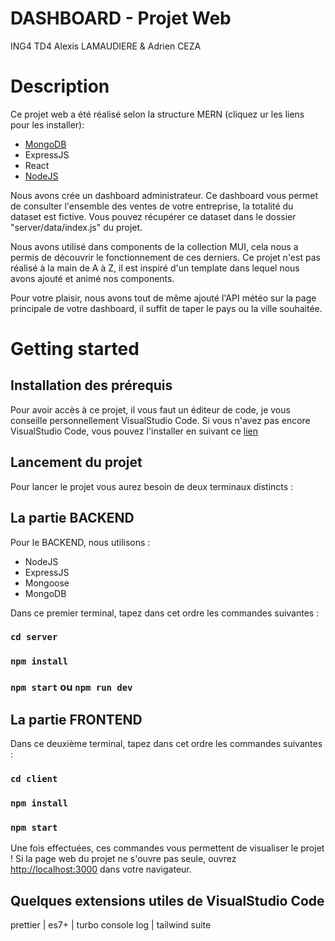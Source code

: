 # DASHBOARD - Projet Web 
ING4 TD4 Alexis LAMAUDIERE & Adrien CEZA

# Description

Ce projet web a été réalisé selon la structure MERN (cliquez ur les liens pour les installer):
- [MongoDB](https://www.mongodb.com/docs/manual/installation/)
- ExpressJS
- React
- [NodeJS](https://nodejs.org/en/download/)

Nous avons crée un dashboard administrateur. Ce dashboard vous permet de consulter l'ensemble des ventes de votre entreprise, la totalité du dataset est fictive. Vous pouvez récupérer ce dataset dans le dossier "server/data/index.js" du projet.

Nous avons utilisé dans components de la collection MUI, cela nous a permis de découvrir le fonctionnement de ces derniers.
Ce projet n'est pas réalisé à la main de A à Z, il est inspiré d'un template dans lequel nous avons ajouté et animé nos components.

Pour votre plaisir, nous avons tout de même ajouté l'API météo sur la page principale de votre dashboard, il suffit de taper le pays ou la ville souhaitée.

# Getting started

## Installation des prérequis

Pour avoir accès à ce projet, il vous faut un éditeur de code, je vous conseille personnellement VisualStudio Code.
Si vous n'avez pas encore VisualStudio Code, vous pouvez l'installer en suivant ce [lien](https://code.visualstudio.com/download)

## Lancement du projet

Pour lancer le projet vous aurez besoin de deux terminaux distincts :

## La partie BACKEND
    
Pour le BACKEND, nous utilisons :
- NodeJS
- ExpressJS
- Mongoose
- MongoDB

Dans ce premier terminal, tapez dans cet ordre les commandes suivantes :

### `cd server`
### `npm install`
### `npm start` ou `npm run dev`


## La partie FRONTEND

Dans ce deuxième terminal, tapez dans cet ordre les commandes suivantes :

### `cd client`
### `npm install`
### `npm start`

Une fois effectuées, ces commandes vous permettent de visualiser le projet !
Si la page web du projet ne s'ouvre pas seule, ouvrez [http://localhost:3000](http://localhost:3000) dans votre navigateur.


## Quelques extensions utiles de VisualStudio Code

prettier | es7+ | turbo console log | tailwind suite

